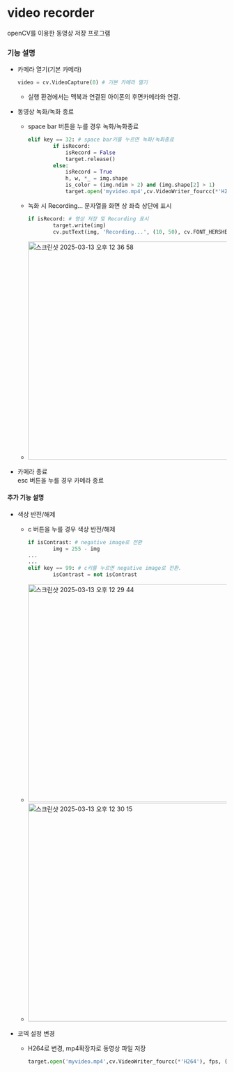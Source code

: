 # video recorder  

openCV를 이용한 동영상 저장 프로그램

### 기능 설명
- 카메라 열기(기본 카메라)
  ```python
  video = cv.VideoCapture(0) # 기본 카메라 열기
  ```
  - 실행 환경에서는 맥북과 연결된 아이폰의 후면카메라와 연결.
- 동영상 녹화/녹화 종료  
  - space bar 버튼을 누를 경우 녹화/녹화종료
    ```python
    elif key == 32: # space bar키를 누르면 녹화/녹화종료
            if isRecord:
                isRecord = False
                target.release()
            else:
                isRecord = True
                h, w, *_ = img.shape
                is_color = (img.ndim > 2) and (img.shape[2] > 1)
                target.open('myvideo.mp4',cv.VideoWriter_fourcc(*'H264'), fps, (w,h), is_color)
    ```
  - 녹화 시 Recording... 문자열을 화면 상 좌측 상단에 표시
    ```python
    if isRecord: # 영상 저장 및 Recording 표시
            target.write(img)
            cv.putText(img, 'Recording...', (10, 50), cv.FONT_HERSHEY_DUPLEX, 1.0, (0,0,255), 2)
    ```  
  - <img width="500" alt="스크린샷 2025-03-13 오후 12 36 58" src="https://github.com/user-attachments/assets/c3a0d938-024b-476a-aafa-3c5480591671" />

- 카메라 종료  
  esc 버튼을 누를 경우 카메라 종료

#### 추가 기능 설명
- 색상 반전/해제  
  - c 버튼을 누를 경우 색상 반전/해제
    ```python
    if isContrast: # negative image로 전환
            img = 255 - img
    ...
    ...
    elif key == 99: # c키를 누르면 negative image로 전환.
            isContrast = not isContrast
    ```
  - <img width="500" alt="스크린샷 2025-03-13 오후 12 29 44" src="https://github.com/user-attachments/assets/3921ccc2-8eae-41d7-b9ca-801d5fbc5c0a" />
  - <img width="500" alt="스크린샷 2025-03-13 오후 12 30 15" src="https://github.com/user-attachments/assets/65ba72e6-e32e-4e79-9fc4-d3be7f3ee006" />

- 코덱 설정 변경  
  - H264로 변경, mp4확장자로 동영상 파일 저장
    ```python
    target.open('myvideo.mp4',cv.VideoWriter_fourcc(*'H264'), fps, (w,h), is_color)
    ```
